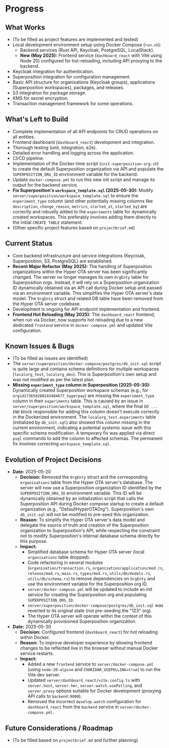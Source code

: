 # Progress

## What Works

*   (To be filled as project features are implemented and tested)
*   Local development environment setup using Docker Compose (`run.sh`):
    *   Backend services (Rust API, Keycloak, PostgreSQL, LocalStack).
    *   **New (May 2025):** Frontend service (`dashboard_react` with Vite using Node 20) configured for hot-reloading, including API proxying to the backend.
*   Keycloak integration for authentication.
*   Superposition integration for configuration management.
*   Basic API structure for organisations (Keycloak groups), applications (Superposition workspaces), packages, and releases.
*   S3 integration for package storage.
*   KMS for secret encryption.
*   Transaction management framework for some operations.

## What's Left to Build

*   Complete implementation of all API endpoints for CRUD operations on all entities.
*   Frontend dashboard (`dashboard_react`) development and integration.
*   Thorough testing (unit, integration, e2e).
*   Detailed error handling and logging across the application.
*   CI/CD pipeline.
*   Implementation of the Docker-time script (`init-superposition-org.sh`) to create the default Superposition organization via API and populate the `SUPERPOSITION_ORG_ID` environment variable for the backend.
*   Update `docker-compose.yml` to run this new init script and manage its output for the backend service.
*   **Fix Superposition's `workspace_template.sql` (2025-05-30):** Modify `server/superposition/workspace_template.sql` to ensure the `experiment_type` column (and other potentially missing columns like `description`, `change_reason`, `metrics`, `started_at`, `started_by`) are correctly and robustly added to the `experiments` table for dynamically created workspaces. This preferably involves adding them directly to the initial `CREATE TABLE` statement.
*   (Other specific project features based on `projectbrief.md`)

## Current Status

*   Core backend infrastructure and service integrations (Keycloak, Superposition, S3, PostgreSQL) are established.
*   **Recent Major Refactor (May 2025):** The handling of Superposition organizations within the Hyper OTA server has been significantly changed. The server no longer manages its own `OrgEnty` table for Superposition orgs. Instead, it will rely on a Superposition organization ID dynamically obtained via an API call during Docker setup and passed via an environment variable. This simplifies the Hyper OTA server's data model. The `OrgEnty` struct and related DB table have been removed from the Hyper OTA server codebase.
*   Development is ongoing for API endpoint implementation and frontend.
*   **Frontend Hot Reloading (May 2025):** The `dashboard_react` frontend, when run via Docker, now supports hot reloading due to a new dedicated `frontend` service in `docker-compose.yml` and updated Vite configuration.

## Known Issues & Bugs

*   (To be filled as issues are identified)
*   The `server/superposition/docker-compose/postgres/db_init.sql` script is quite large and contains schema definitions for multiple workspaces (`localorg_test`, `localorg_dev`). This is Superposition's own setup and was not modified as per the latest plan.
*   **Missing `experiment_type` column in Superposition (2025-05-30):** Dynamically created Superposition workspace schemas (e.g., for `orgid173658260243484677_hyperpay`) are missing the `experiment_type` column in their `experiments` table. This is caused by an issue in `server/superposition/workspace_template.sql`, where the final `DO ... END` block responsible for adding this column doesn't execute correctly in the Dockerized environment. The `localorg_test.experiments` table (initialized by `db_init.sql`) also showed this column missing in the current environment, indicating a potential systemic issue with this specific schema modification. A temporary fix was applied via direct `psql` commands to add the column to affected schemas. The permanent fix involves correcting `workspace_template.sql`.

## Evolution of Project Decisions

*   **Date:** 2025-05-20
    *   **Decision:** Removed the `OrgEnty` struct and the corresponding `organisations` table from the Hyper OTA server's database. The server will now use a Superposition organization ID identified by the `SUPERPOSITION_ORG_ID` environment variable. This ID will be dynamically obtained by an initialization script that calls the Superposition API during Docker compose startup to create a default organization (e.g., "DefaultHyperOTAOrg"). Superposition's own `db_init.sql` will not be modified to pre-seed this organization.
    *   **Reason:** To simplify the Hyper OTA server's data model and delegate the source of truth and creation of the Superposition organization to Superposition's API, while respecting the constraint not to modify Superposition's internal database schema directly for this purpose.
    *   **Impact:**
        *   Simplified database schema for Hyper OTA server (local `organisations` table dropped).
        *   Code refactoring in several modules (`organisation/transaction.rs`, `organisation/application/mod.rs`, `release/mod.rs`, `main.rs`, `types/mod.rs`, `utils/db/models.rs`, `utils/db/schema.rs`) to remove dependencies on `OrgEnty` and use the environment variable for the Superposition org ID.
        *   `server/docker-compose.yml` will be updated to include an init service for creating the Superposition org and populating `SUPERPOSITION_ORG_ID`.
        *   `server/superposition/docker-compose/postgres/db_init.sql` was reverted to its original state (not pre-seeding the "123" org).
        *   The Hyper OTA server will operate within the context of this dynamically provisioned Superposition organization.
*   **Date:** 2025-05-30
    *   **Decision:** Configured frontend (`dashboard_react`) for hot reloading within Docker.
    *   **Reason:** To improve developer experience by allowing frontend changes to be reflected live in the browser without manual Docker service restarts.
    *   **Impact:**
        *   Added a new `frontend` service to `server/docker-compose.yml` (using `node:20-alpine` and `CHOKIDAR_USEPOLLING=true`) to run the Vite dev server.
        *   Updated `server/dashboard_react/vite.config.ts` with `server.host`, `server.hmr`, `server.watch.usePolling`, and `server.proxy` options suitable for Docker development (proxying API calls to `backend:9000`).
        *   Removed the incorrect `develop.watch` configuration for `dashboard_react` from the `backend` service in `server/docker-compose.yml`.

## Future Considerations / Roadmap

*   (To be filled based on `projectbrief.md` and further planning)
